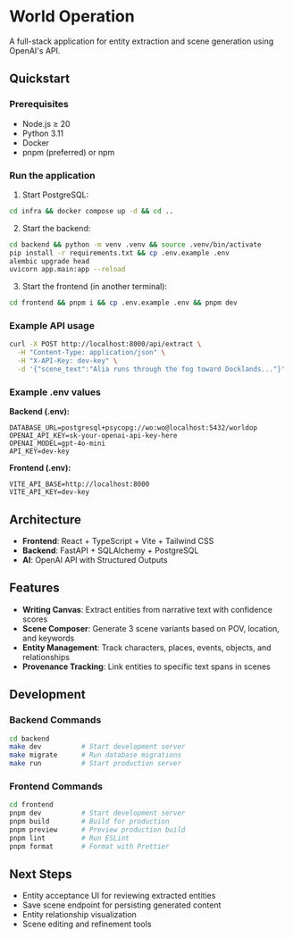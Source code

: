# World Operation

A full-stack application for entity extraction and scene generation using OpenAI's API.

## Quickstart

### Prerequisites
- Node.js ≥ 20
- Python 3.11
- Docker
- pnpm (preferred) or npm

### Run the application

1. Start PostgreSQL:
```bash
cd infra && docker compose up -d && cd ..
```

2. Start the backend:
```bash
cd backend && python -m venv .venv && source .venv/bin/activate
pip install -r requirements.txt && cp .env.example .env
alembic upgrade head
uvicorn app.main:app --reload
```

3. Start the frontend (in another terminal):
```bash
cd frontend && pnpm i && cp .env.example .env && pnpm dev
```

### Example API usage

```bash
curl -X POST http://localhost:8000/api/extract \
  -H "Content-Type: application/json" \
  -H "X-API-Key: dev-key" \
  -d '{"scene_text":"Alia runs through the fog toward Docklands..."}'
```

### Example .env values

**Backend (.env):**
```
DATABASE_URL=postgresql+psycopg://wo:wo@localhost:5432/worldop
OPENAI_API_KEY=sk-your-openai-api-key-here
OPENAI_MODEL=gpt-4o-mini
API_KEY=dev-key
```

**Frontend (.env):**
```
VITE_API_BASE=http://localhost:8000
VITE_API_KEY=dev-key
```

## Architecture

- **Frontend**: React + TypeScript + Vite + Tailwind CSS
- **Backend**: FastAPI + SQLAlchemy + PostgreSQL
- **AI**: OpenAI API with Structured Outputs

## Features

- **Writing Canvas**: Extract entities from narrative text with confidence scores
- **Scene Composer**: Generate 3 scene variants based on POV, location, and keywords
- **Entity Management**: Track characters, places, events, objects, and relationships
- **Provenance Tracking**: Link entities to specific text spans in scenes

## Development

### Backend Commands
```bash
cd backend
make dev          # Start development server
make migrate      # Run database migrations
make run          # Start production server
```

### Frontend Commands
```bash
cd frontend
pnpm dev          # Start development server
pnpm build        # Build for production
pnpm preview      # Preview production build
pnpm lint         # Run ESLint
pnpm format       # Format with Prettier
```

## Next Steps

- Entity acceptance UI for reviewing extracted entities
- Save scene endpoint for persisting generated content
- Entity relationship visualization
- Scene editing and refinement tools
